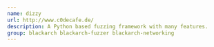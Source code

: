 ```yaml
---
name: dizzy
url: http://www.c0decafe.de/
description: A Python based fuzzing framework with many features.
group: blackarch blackarch-fuzzer blackarch-networking
---
```

